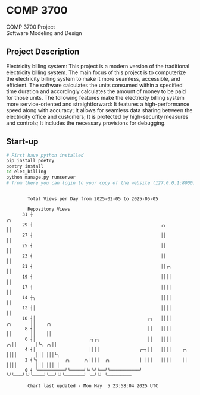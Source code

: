 # COMP 3700
COMP 3700 Project  
Software Modeling and Design
## Project Description
Electricity billing system: This project is a modern version of the traditional electricity billing system. The main focus of this project is to computerize the electricity billing system to make it more seamless, accessible, and efficient. The software calculates the units consumed within a specified time duration and accordingly calculates the amount of money to be paid for those units. The following features make the electricity billing system more service-oriented and straightforward: It features a high-performance speed along with accuracy; It allows for seamless data sharing between the electricity office and customers; It is protected by high-security measures and controls; It includes the necessary provisions for debugging.

## Start-up
```bash
# First have python installed
pip install poetry
poetry install
cd elec_billing
python manage.py runserver
# from there you can login to your copy of the website (127.0.0.1:8000), default creds are admin/admin
```

```

        Total Views per Day from 2025-02-05 to 2025-05-05

        Repository Views
      31 ┼                                                                       ╭╮
      29 ┤                                                ╭╮                     ││
      27 ┤                                                ││                     ││
      25 ┤                                                ││                     ││
      23 ┤                                                ││                     ││
      21 ┤                                                ││╭╮                   ││
      19 ┤                                                ││││                   ││
      17 ┤                                                ││││                   ││
      14 ┼╮                                               ││││                   ││
      12 ┤│                                               ││││                   ││
      10 ┤│                                          ╭╮   ││││          ╭╮       ││    ╭╮
       8 ┤│                                          ││   ││││          ││       ││    ││
       6 ┤│                    ╭╮╭╮                  ││   ││││        ╭╮││       │╰╮ ╭╮││
       4 ┤│                    ││││               ╭─╮││   ││││    ╭╮  ││││       │ │ │││╰╮
       2 ┤╰╮          ╭╮     ╭╮││││  ╭╮           │ │││   ││││    ││  ││││       │ │ │││ │
       0 ┤ ╰──────────╯╰─────╯╰╯╰╯╰──╯╰───────────╯ ╰╯╰───╯╰╯╰────╯╰──╯╰╯╰───────╯ ╰─╯╰╯ ╰─────────

        Chart last updated - Mon May  5 23:58:04 2025 UTC
        
```
